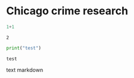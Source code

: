 
# Chicago crime research


```python
1+1
```




    2




```python
print("test")
```

    test


text markdown

